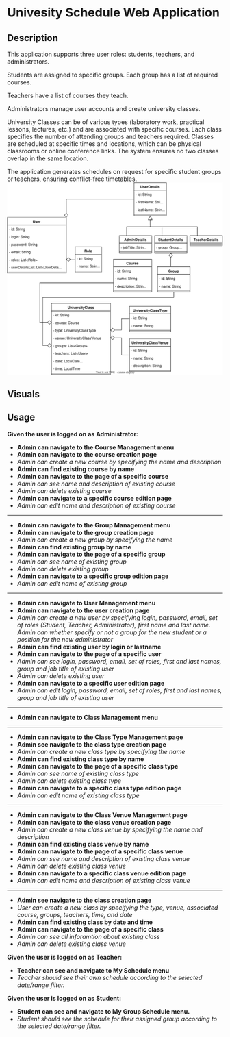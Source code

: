 # Univesity Schedule Web Application

## Description
This application supports three user roles: students, teachers, and administrators.

Students are assigned to specific groups. Each group has a list of required courses.

Teachers have a list of courses they teach.

Administrators manage user accounts and create university classes.

University Classes can be of various types (laboratory work, practical lessons, lectures, etc.) and are associated with specific courses. Each class specifies the number of attending groups and teachers required. Classes are scheduled at specific times and locations, which can be physical classrooms or online conference links. The system ensures no two classes overlap in the same location.

The application generates schedules on request for specific student groups or teachers, ensuring conflict-free timetables.
![Alt text](uml-diagram.svg)

## Visuals

## Usage
 **Given the user is logged on as Administrator:**
- **Admin can navigate to the Course Management menu**
- **Admin can navigate to the course creation page**
- *Admin can create a new course by specifying the name and description*
- **Admin can find existing course by name**
- **Admin can navigate to the page of a specific course**
- *Admin can see name and description of existing course*
- *Admin can delete existing course*
- **Admin can navigate to a specific course edition page**
- *Admin can edit name and description of existing course*   
------------------------------------------------------------------------------------------------
- **Admin can navigate to the Group Management menu**
- **Admin can navigate to the group creation page**
- *Admin can create a new group by specifying the name*
- **Admin can find existing group by name**
- **Admin can navigate to the page of a specific group**
- *Admin can see name of existing group*
- *Admin can delete existing group*
- **Admin can navigate to a specific group edition page**
- *Admin can edit name of existing group*   
------------------------------------------------------------------------------------------------
- **Admin can navigate to User Management menu**
- **Admin can navigate to the user creation page**
- *Admin can create a new user by specifying login, password, email, set of roles (Student, Teacher, Administrator), first name and last name. Admin can whether specify or not a group for the new student or a position for the new administrator*
- **Admin can find existing user by login or lastname**
- **Admin can navigate to the page of a specific user**
- *Admin can see login, password, email, set of roles, first and last names, group and job title of existing user*
- *Admin can delete existing user*
- **Admin can navigate to a specific user edition page**
- *Admin can edit login, password, email, set of roles, first and last names, group and job title of existing user*   
------------------------------------------------------------------------------------------------
- **Admin can navigate to Class Management menu**   
-------------------------------------------
- **Admin can navigate to the Class Type Management page**
- **Admin see navigate to the class type creation page**
- *Admin can create a new class type by specifying the name*
- **Admin can find existing class type by name**
- **Admin can navigate to the page of a specific class type**
- *Admin can see name of existing class type*
- *Admin can delete existing class type*
- **Admin can navigate to a specific class type edition page**
- *Admin can edit name of existing class type*   
-------------------------------------------
- **Admin can navigate to the Class Venue Management page**
- **Admin can navigate to the class venue creation page**
- *Admin can create a new class venue by specifying the name and description*
- **Admin can find existing class venue by name**
- **Admin can navigate to the page of a specific class venue**
- *Admin can see name and description of existing class venue*
- *Admin can delete existing class venue*
- **Admin can navigate to a specific class venue edition page**
- *Admin can edit name and description of existing class venue*  
-------------------------------------------
- **Admin see navigate to the class creation page**
- *User can create a new class by specifying the type, venue, associated course, groups, teachers, time, and date*
- **Admin can find existing class by date and time**
- **Admin can navigate to the page of a specific class**
- *Admin can see all inforamtion about existing class*
- *Admin can delete existing class venue*   
   


**Given the user is logged on as Teacher:**
- **Teacher can see and navigate to My Schedule menu**
- *Teacher should see their own schedule according to the selected date/range filter.*   

   

**Given the user is logged on as Student:**
- **Student can see and navigate to My Group Schedule menu.**
- *Student should see the schedule for their assigned group according to the selected date/range filter.*	
